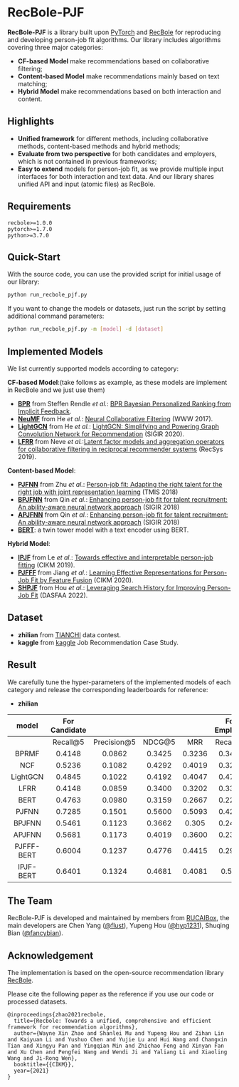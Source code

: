 # RecBole-PJF


**RecBole-PJF** is a library built upon [PyTorch](https://pytorch.org) and [RecBole](https://github.com/RUCAIBox/RecBole) for reproducing and developing person-job fit algorithms. Our library includes algorithms covering three major categories:

* **CF-based Model** make recommendations based on collaborative filtering;
* **Content-based Model** make recommendations mainly based on text matching;
* **Hybrid Model** make recommendations based on both interaction and content.

## Highlights

* **Unified framework** for different methods, including collaborative methods,  content-based methods and hybrid methods;
* **Evaluate from two perspective** for both candidates and employers, which is not contained in previous frameworks;
* **Easy to extend** models for person-job fit, as we provide multiple input interfaces for both interaction and text data. And our library shares unified API and input (atomic files) as RecBole.

## Requirements

```
recbole>=1.0.0
pytorch>=1.7.0
python>=3.7.0
```

## Quick-Start

With the source code, you can use the provided script for initial usage of our library:

```bash
python run_recbole_pjf.py
```

If you want to change the models or datasets, just run the script by setting additional command parameters:

```bash
python run_recbole_pjf.py -m [model] -d [dataset]
```

## Implemented Models

We list currently supported models according to category:

**CF-based Model**:(take follows as example, as these models are implement in RecBole and we just use them)

* **[BPR](recbole/model/general_recommender/bpr.py)** from Steffen Rendle *et al.*: [BPR Bayesian Personalized Ranking from Implicit Feedback](https://dl.acm.org/doi/10.5555/1795114.1795167).
* **[NeuMF](recbole/model/general_recommender/neumf.py)** from He *et al.*: [Neural Collaborative Filtering](https://dl.acm.org/doi/abs/10.1145/3038912.3052569) (WWW 2017).
* **[LightGCN](recbole/model/general_recommender/lightgcn.py)** from He *et al.*: [LightGCN: Simplifying and Powering Graph Convolution Network for Recommendation](https://arxiv.org/abs/2002.02126) (SIGIR 2020).
* **[LFRR](recbole_pjf/model/lfrr.py)** from Neve *et al.*:[Latent factor models and aggregation operators for collaborative filtering in reciprocal recommender systems](https://dl.acm.org/doi/abs/10.1145/3298689.3347026) (RecSys 2019).

**Content-based Model**:

* **[PJFNN](recbole_pjf/model/pjfnn.py)** from Zhu *et al.*: [Person-job fit: Adapting the right talent for the right job with joint representation learning](https://arxiv.org/pdf/1810.04040) (TMIS 2018)
* **[BPJFNN](recbole_pjf/model/BPJFNN.py)** from Qin *et al.*: [Enhancing person-job fit for talent recruitment: An ability-aware neural network approach](https://arxiv.org/pdf/1812.08947) (SIGIR 2018)
* **[APJFNN](recbole_pjf/model/apjfnn.py)** from Qin *et al.*: [Enhancing person-job fit for talent recruitment: An ability-aware neural network approach](https://arxiv.org/pdf/1812.08947) (SIGIR 2018)
* **[BERT](recbole_pjf/model/bert.py)**: a twin tower model with a text encoder using BERT.

**Hybrid Model**:

* **[IPJF](recbole_pjf/model/ipjf.py)** from Le *et al.*: [Towards effective and interpretable person-job fitting](https://dl.acm.org/doi/abs/10.1145/3357384.3357949) (CIKM 2019).
* **[PJFFF](recbole_pjf/model/pjfff.py)** from Jiang *et al.*: [Learning Effective Representations for Person-Job Fit by Feature Fusion](https://arxiv.org/pdf/2006.07017) (CIKM 2020).
* **[SHPJF](recbole_pjf/model/shpjf.py)** from Hou *et al.*: [Leveraging Search History for Improving Person-Job Fit](https://arxiv.org/pdf/2203.14232) (DASFAA 2022).

## Dataset

* **zhilian** from [TIANCHI](https://tianchi.aliyun.com/dataset/dataDetail?dataId=31623) data contest.
* **kaggle** from [kaggle](https://www.kaggle.com/datasets/jsrshivam/job-recommendation-case-study) Job Recommendation Case Study.

## Result

We carefully tune the hyper-parameters of the implemented models of each category and release the corresponding leaderboards for reference:

- **zhilian**

|   model    | For Candidate |             |        |        | For Employer |             |        |        |
| :--------: | :-----------: | :---------: | :----: | :----: | :----------: | :---------: | :----: | :----: |
|            |   Recall@5    | Precision@5 | NDCG@5 |  MRR   |   Recall@5   | Precision@5 | NDCG@5 |  MRR   |
|   BPRMF    |    0.4148     |   0.0862    | 0.3425 | 0.3236 |    0.3484    |   0.0783    | 0.2493 | 0.2258 |
|    NCF     |    0.5236     |   0.1082    | 0.4292 | 0.4019 |    0.3266    |   0.0715    | 0.2163 | 0.1880 |
|  LightGCN  |    0.4845     |   0.1022    | 0.4192 | 0.4047 |    0.4705    |   0.1061    | 0.3651 | 0.3367 |
|    LFRR    |    0.4148     |   0.0859    | 0.3400 | 0.3202 |    0.3334    |   0.0726    | 0.2092 | 0.1718 |
|    BERT    |    0.4763     |   0.0980    | 0.3159 | 0.2667 |    0.2292    |   0.0479    | 0.1362 | 0.1088 |
|   PJFNN    |    0.7285     |   0.1501    | 0.5600 | 0.5093 |    0.4290    |   0.0905    | 0.2763 | 0.2310 |
|   BPJFNN   |    0.5461     |   0.1123    | 0.3662 | 0.305  |    0.2437    |   0.0518    | 0.1429 | 0.1132 |
|   APJFNN   |    0.5681     |   0.1173    | 0.4019 | 0.3600 |    0.2390    |   0.0503    | 0.1403 | 0.1109 |
| PJFFF-BERT |    0.6004     |   0.1237    | 0.4776 | 0.4415 |    0.2992    |   0.0632    | 0.1955 | 0.1651 |
| IPJF-BERT  |    0.6401     |   0.1324    | 0.4681 | 0.4081 |    0.519     |   0.1104    | 0.3421 | 0.2914 |

## The Team

RecBole-PJF is developed and maintained by members from [RUCAIBox](http://aibox.ruc.edu.cn/), the main developers are Chen Yang ([@flust](https://github.com/flust)), Yupeng Hou ([@hyp1231](https://github.com/hyp1231)), Shuqing Bian ([@fancybian](https://github.com/fancybian)).

## Acknowledgement

The implementation is based on the open-source recommendation library [RecBole](https://github.com/RUCAIBox/RecBole).

Please cite the following paper as the reference if you use our code or processed datasets.

```
@inproceedings{zhao2021recbole,
  title={Recbole: Towards a unified, comprehensive and efficient framework for recommendation algorithms},
  author={Wayne Xin Zhao and Shanlei Mu and Yupeng Hou and Zihan Lin and Kaiyuan Li and Yushuo Chen and Yujie Lu and Hui Wang and Changxin Tian and Xingyu Pan and Yingqian Min and Zhichao Feng and Xinyan Fan and Xu Chen and Pengfei Wang and Wendi Ji and Yaliang Li and Xiaoling Wang and Ji-Rong Wen},
  booktitle={{CIKM}},
  year={2021}
}
```
